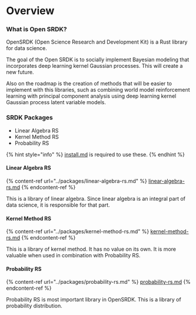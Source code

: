 # Overview

### What is Open SRDK?

OpenSRDK (Open Science Research and Development Kit) is a Rust library for data science.

The goal of the Open SRDK is to socially implement Bayesian modeling that incorporates deep learning kernel Gaussian processes. This will create a new future.

Also on the roadmap is the creation of methods that will be easier to implement with this libraries, such as combining world model reinforcement learning with principal component analysis using deep learning kernel Gaussian process latent variable models.

### SRDK Packages

* Linear Algebra RS
* Kernel Method RS
* Probability RS

{% hint style="info" %}
[install.md](../using-the-srdk/install.md "mention") is required to use these.
{% endhint %}

#### Linear Algebra RS

{% content-ref url="../packages/linear-algebra-rs.md" %}
[linear-algebra-rs.md](../packages/linear-algebra-rs.md)
{% endcontent-ref %}

This is a library of linear algebra. Since linear algebra is an integral part of data science, it is responsible for that part.

#### Kernel Method RS

{% content-ref url="../packages/kernel-method-rs.md" %}
[kernel-method-rs.md](../packages/kernel-method-rs.md)
{% endcontent-ref %}

This is a library of kernel method. It has no value on its own. It is more valuable when used in combination with Probability RS.

#### Probability RS

{% content-ref url="../packages/probability-rs.md" %}
[probability-rs.md](../packages/probability-rs.md)
{% endcontent-ref %}

Probability RS is most important library in OpenSRDK. This is a library of probability distribution.&#x20;
